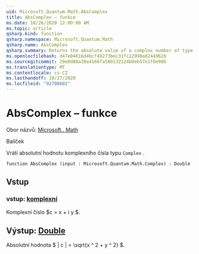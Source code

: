 ```yaml
---
uid: Microsoft.Quantum.Math.AbsComplex
title: AbsComplex – funkce
ms.date: 10/26/2020 12:00:00 AM
ms.topic: article
qsharp.kind: function
qsharp.namespace: Microsoft.Quantum.Math
qsharp.name: AbsComplex
qsharp.summary: Returns the absolute value of a complex number of type `Complex`.
ms.openlocfilehash: d47e04616d4bcf49273bec31fc22990a8244962b
ms.sourcegitcommit: 29e0d88a30e4166fa580132124b0eb57e1f0e986
ms.translationtype: MT
ms.contentlocale: cs-CZ
ms.lasthandoff: 10/27/2020
ms.locfileid: "92708602"
---
```

# <a name="abscomplex-function"></a>AbsComplex – funkce

Obor názvů: [Microsoft.. Math](xref:Microsoft.Quantum.Math)

Balíček [](https://nuget.org/packages/)


Vrátí absolutní hodnotu komplexního čísla typu `Complex` .

```qsharp
function AbsComplex (input : Microsoft.Quantum.Math.Complex) : Double
```


## <a name="input"></a>Vstup

### <a name="input--complex"></a>vstup: [komplexní](xref:Microsoft.Quantum.Math.Complex)

Komplexní číslo $c = x + i y $.



## <a name="output--double"></a>Výstup: [Double](xref:microsoft.quantum.lang-ref.double)

Absolutní hodnota $ | c | = \sqrt{x ^ 2 + y ^ 2} $.